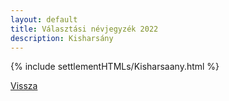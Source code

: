 ```yaml
---
layout: default
title: Választási névjegyzék 2022
description: Kisharsány
---
```


{% include settlementHTMLs/Kisharsaany.html %}

[Vissza](../)